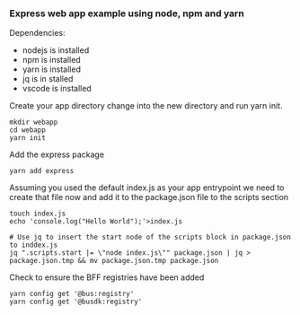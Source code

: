 ### Express web app example using node, npm and yarn

Dependencies:
- nodejs is installed
- npm is installed
- yarn is installed
- jq is in stalled
- vscode is installed


Create your app directory change into the new directory and run yarn init.
```
mkdir webapp
cd webapp
yarn init
```

Add the express package
```
yarn add express
```

Assuming you used the default index.js as your app entrypoint we need to create that file now and add it to the package.json file to the scripts section
```
touch index.js
echo 'console.log("Hello World");'>index.js

# Use jq to insert the start node of the scripts block in package.json to inddex.js
jq ".scripts.start |= \"node index.js\"" package.json | jq > package.json.tmp && mv package.json.tmp package.json

```


Check to ensure the BFF registries have been added
```
yarn config get '@bus:registry'
yarn config get '@busdk:registry'